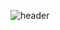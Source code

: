 ![header](https://capsule-render.vercel.app/api?type=wave&color=F37155&height=250&section=header&text=Shim%20BoKyung&fontSize=90) 


